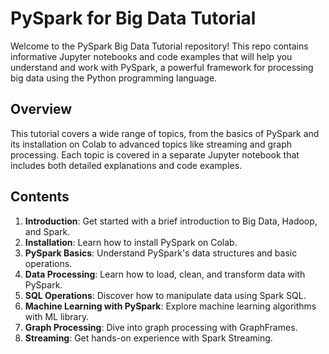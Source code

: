 # PySpark for Big Data Tutorial 
Welcome to the PySpark Big Data Tutorial repository! This repo contains informative Jupyter notebooks and code examples that will help you understand and work with PySpark, a powerful framework for processing big data using the Python programming language.

## Overview

This tutorial covers a wide range of topics, from the basics of PySpark and its installation on Colab to advanced topics like streaming and graph processing. Each topic is covered in a separate Jupyter notebook that includes both detailed explanations and code examples.

## Contents

1. **Introduction**: Get started with a brief introduction to Big Data, Hadoop, and Spark.
2. **Installation**: Learn how to install PySpark on Colab.
3. **PySpark Basics**: Understand PySpark's data structures and basic operations.
4. **Data Processing**: Learn how to load, clean, and transform data with PySpark.
5. **SQL Operations**: Discover how to manipulate data using Spark SQL.
6. **Machine Learning with PySpark**: Explore machine learning algorithms with ML library.
7. **Graph Processing**: Dive into graph processing with GraphFrames.
8. **Streaming**: Get hands-on experience with Spark Streaming.
